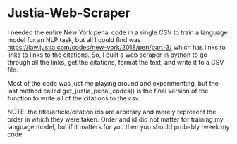 # Justia-Web-Scraper
I needed the entire New York penal code in a single CSV to train a language model for an NLP task, but all I could find was https://law.justia.com/codes/new-york/2018/pen/part-3/ which has links to links to links to the citations. So, I built a web scraper in python to go through all the links, get the citations, format the text, and write it to a CSV file.

Most of the code was just me playing around and experimenting, but the last method called get_justia_penal_codes() is the final version of the function to write all of the citations to the csv

NOTE: the title/article/citation ids are arbitrary and merely represent the order in which they were taken. Order and id did not matter for training my language model, but if it matters for you then you should probably tweek my code.
